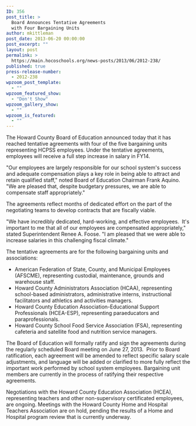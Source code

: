 ```yaml
---
ID: 356
post_title: >
  Board Announces Tentative Agreements
  with Four Bargaining Units
author: mkittleman
post_date: 2013-06-20 00:00:00
post_excerpt: ""
layout: post
permalink: >
  https://main.hocoschools.org/news-posts/2013/06/2012-238/
published: true
press-release-number:
  - 2012-238
wpzoom_post_template:
  - ""
wpzoom_featured_show:
  - "Don't Show"
wpzoom_gallery_show:
  - ""
wpzoom_is_featured:
  - ""
---
```

The Howard County Board of Education announced today that it has reached tentative agreements with four of the five bargaining units representing HCPSS employees. Under the tentative agreements, employees will receive a full step increase in salary in FY14.

"Our employees are largely responsible for our school system's success and adequate compensation plays a key role in being able to attract and retain qualified staff," noted Board of Education Chairman Frank Aquino. "We are pleased that, despite budgetary pressures, we are able to compensate staff appropriately."

The agreements reflect months of dedicated effort on the part of the negotiating teams to develop contracts that are fiscally viable.

"We have incredibly dedicated, hard-working, and effective employees.  It's important to me that all of our employees are compensated appropriately," stated Superintendent Renee A. Foose. "I am pleased that we were able to increase salaries in this challenging fiscal climate."

The tentative agreements are for the following bargaining units and associations:
<ul>
	<li>American Federation of State, County, and Municipal Employees (AFSCME), representing custodial, maintenance, grounds and warehouse staff.</li>
	<li>Howard County Administrators Association (HCAA), representing school-based administrators, administrative interns, instructional facilitators and athletics and activities managers.</li>
	<li>Howard County Education Association-Educational Support Professionals (HCEA-ESP), representing paraeducators and paraprofessionals.</li>
	<li>Howard County School Food Service Association (FSA), representing cafeteria and satellite food and nutrition service managers.</li>
</ul>
The Board of Education will formally ratify and sign the agreements during the regularly scheduled Board meeting on June 27, 2013.  Prior to Board ratification, each agreement will be amended to reflect specific salary scale adjustments, and language will be added or clarified to more fully reflect the important work performed by school system employees. Bargaining unit members are currently in the process of ratifying their respective agreements.

Negotiations with the Howard County Education Association (HCEA), representing teachers and other non-supervisory certificated employees, are ongoing. Meetings with the Howard County Home and Hospital Teachers Association are on hold, pending the results of a Home and Hospital program review that is currently underway.